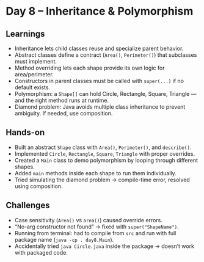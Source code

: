 # Day 8 – Inheritance & Polymorphism

## Learnings
- Inheritance lets child classes reuse and specialize parent behavior.
- Abstract classes define a contract (`Area()`, `Perimeter()`) that subclasses must implement.
- Method overriding lets each shape provide its own logic for area/perimeter.
- Constructors in parent classes must be called with `super(...)` if no default exists.
- Polymorphism: a `Shape[]` can hold Circle, Rectangle, Square, Triangle — and the right method runs at runtime.
- Diamond problem: Java avoids multiple class inheritance to prevent ambiguity. If needed, use composition.

## Hands-on
- Built an abstract `Shape` class with `Area()`, `Perimeter()`, and `describe()`.
- Implemented `Circle`, `Rectangle`, `Square`, `Triangle` with proper overrides.
- Created a `Main` class to demo polymorphism by looping through different shapes.
- Added `main` methods inside each shape to run them individually.
- Tried simulating the diamond problem → compile-time error, resolved using composition.

## Challenges
- Case sensitivity (`Area()` vs `area()`) caused override errors.
- “No-arg constructor not found” → fixed with `super("ShapeName")`.
- Running from terminal: had to compile from `src` and run with full package name (`java -cp . day8.Main`).
- Accidentally tried `java Circle.java` inside the package → doesn’t work with packaged code.
